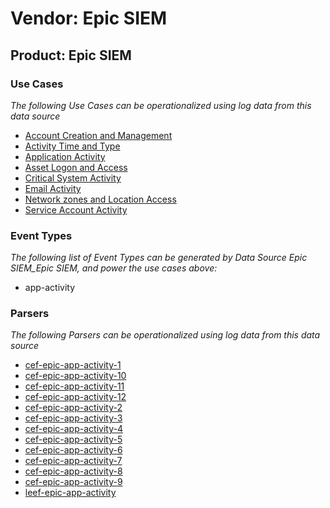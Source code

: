 Vendor: Epic SIEM
=================
Product: Epic SIEM
------------------

### Use Cases

_The following Use Cases can be operationalized using log data from this data source_

* [Account Creation and Management](../UseCases/usecase_account_creation_and_management.md)
* [Activity Time  and Type](../UseCases/usecase_activity_time__and_type.md)
* [Application Activity](../UseCases/usecase_application_activity.md)
* [Asset Logon and Access](../UseCases/usecase_asset_logon_and_access.md)
* [Critical System Activity](../UseCases/usecase_critical_system_activity.md)
* [Email Activity](../UseCases/usecase_email_activity.md)
* [Network zones and Location Access](../UseCases/usecase_network_zones_and_location_access.md)
* [Service Account Activity](../UseCases/usecase_service_account_activity.md)


### Event Types

_The following list of Event Types can be generated by Data Source Epic SIEM_Epic SIEM, and power the use cases above:_

- app-activity


### Parsers

_The following Parsers can be operationalized using log data from this data source_

* [cef-epic-app-activity-1](../Parsers/parserContent_cef-epic-app-activity-1.md)
* [cef-epic-app-activity-10](../Parsers/parserContent_cef-epic-app-activity-10.md)
* [cef-epic-app-activity-11](../Parsers/parserContent_cef-epic-app-activity-11.md)
* [cef-epic-app-activity-12](../Parsers/parserContent_cef-epic-app-activity-12.md)
* [cef-epic-app-activity-2](../Parsers/parserContent_cef-epic-app-activity-2.md)
* [cef-epic-app-activity-3](../Parsers/parserContent_cef-epic-app-activity-3.md)
* [cef-epic-app-activity-4](../Parsers/parserContent_cef-epic-app-activity-4.md)
* [cef-epic-app-activity-5](../Parsers/parserContent_cef-epic-app-activity-5.md)
* [cef-epic-app-activity-6](../Parsers/parserContent_cef-epic-app-activity-6.md)
* [cef-epic-app-activity-7](../Parsers/parserContent_cef-epic-app-activity-7.md)
* [cef-epic-app-activity-8](../Parsers/parserContent_cef-epic-app-activity-8.md)
* [cef-epic-app-activity-9](../Parsers/parserContent_cef-epic-app-activity-9.md)
* [leef-epic-app-activity](../Parsers/parserContent_leef-epic-app-activity.md)
